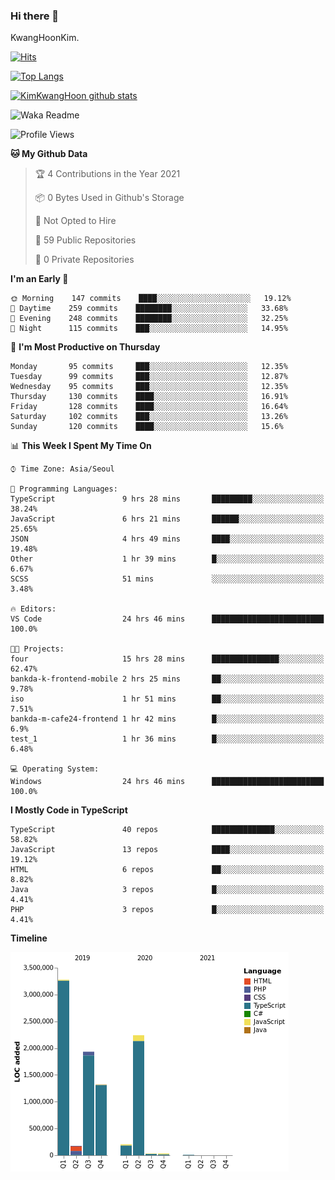 ### Hi there 👋

KwangHoonKim.

[![Hits](https://hits.seeyoufarm.com/api/count/incr/badge.svg?url=https%3A%2F%2Fgithub.com%2Frhkdgns95)](https://hits.seeyoufarm.com)  

[![Top Langs](https://github-readme-stats.vercel.app/api/top-langs/?username=rhkdgns95&layout=compact)](https://github.com/anuraghazra/github-readme-stats)   

[![KimKwangHoon github stats](https://github-readme-stats.vercel.app/api?username=rhkdgns95&show_icons=true)](https://github.com/anuraghazra/github-readme-stats)  


<!--
**rhkdgns95/rhkdgns95** is a ✨ _special_ ✨ repository because its `README.md` (this file) appears on your GitHub profile.

Here are some ideas to get you started:

- 🔭 I’m currently working on ...
- 🌱 I’m currently learning ...
- 👯 I’m looking to collaborate on ...
- 🤔 I’m looking for help with ...
- 💬 Ask me about ...
- 📫 How to reach me: ...
- 😄 Pronouns: ...
- ⚡ Fun fact: ...
-->



![Waka Readme](https://github.com/rhkdgns95/rhkdgns95/workflows/Waka%20Readme/badge.svg)
<!--START_SECTION:waka-->
![Profile Views](http://img.shields.io/badge/Profile%20Views-2-blue)

**🐱 My Github Data** 

> 🏆 4 Contributions in the Year 2021
 > 
> 📦 0 Bytes Used in Github's Storage 
 > 
> 🚫 Not Opted to Hire
 > 
> 📜 59 Public Repositories 
 > 
> 🔑 0 Private Repositories  
 > 
**I'm an Early 🐤** 

```text
🌞 Morning    147 commits    ████░░░░░░░░░░░░░░░░░░░░░   19.12% 
🌆 Daytime    259 commits    ████████░░░░░░░░░░░░░░░░░   33.68% 
🌃 Evening    248 commits    ████████░░░░░░░░░░░░░░░░░   32.25% 
🌙 Night      115 commits    ███░░░░░░░░░░░░░░░░░░░░░░   14.95%

```
📅 **I'm Most Productive on Thursday** 

```text
Monday       95 commits     ███░░░░░░░░░░░░░░░░░░░░░░   12.35% 
Tuesday      99 commits     ███░░░░░░░░░░░░░░░░░░░░░░   12.87% 
Wednesday    95 commits     ███░░░░░░░░░░░░░░░░░░░░░░   12.35% 
Thursday     130 commits    ████░░░░░░░░░░░░░░░░░░░░░   16.91% 
Friday       128 commits    ████░░░░░░░░░░░░░░░░░░░░░   16.64% 
Saturday     102 commits    ███░░░░░░░░░░░░░░░░░░░░░░   13.26% 
Sunday       120 commits    ████░░░░░░░░░░░░░░░░░░░░░   15.6%

```


📊 **This Week I Spent My Time On** 

```text
⌚︎ Time Zone: Asia/Seoul

💬 Programming Languages: 
TypeScript               9 hrs 28 mins       █████████░░░░░░░░░░░░░░░░   38.24% 
JavaScript               6 hrs 21 mins       ██████░░░░░░░░░░░░░░░░░░░   25.65% 
JSON                     4 hrs 49 mins       ████░░░░░░░░░░░░░░░░░░░░░   19.48% 
Other                    1 hr 39 mins        █░░░░░░░░░░░░░░░░░░░░░░░░   6.67% 
SCSS                     51 mins             ░░░░░░░░░░░░░░░░░░░░░░░░░   3.48%

🔥 Editors: 
VS Code                  24 hrs 46 mins      █████████████████████████   100.0%

🐱‍💻 Projects: 
four                     15 hrs 28 mins      ███████████████░░░░░░░░░░   62.47% 
bankda-k-frontend-mobile 2 hrs 25 mins       ██░░░░░░░░░░░░░░░░░░░░░░░   9.78% 
iso                      1 hr 51 mins        ██░░░░░░░░░░░░░░░░░░░░░░░   7.51% 
bankda-m-cafe24-frontend 1 hr 42 mins        █░░░░░░░░░░░░░░░░░░░░░░░░   6.9% 
test_1                   1 hr 36 mins        █░░░░░░░░░░░░░░░░░░░░░░░░   6.48%

💻 Operating System: 
Windows                  24 hrs 46 mins      █████████████████████████   100.0%

```

**I Mostly Code in TypeScript** 

```text
TypeScript               40 repos            ██████████████░░░░░░░░░░░   58.82% 
JavaScript               13 repos            ████░░░░░░░░░░░░░░░░░░░░░   19.12% 
HTML                     6 repos             ██░░░░░░░░░░░░░░░░░░░░░░░   8.82% 
Java                     3 repos             █░░░░░░░░░░░░░░░░░░░░░░░░   4.41% 
PHP                      3 repos             █░░░░░░░░░░░░░░░░░░░░░░░░   4.41%

```


**Timeline**

![Chart not found](https://raw.githubusercontent.com/rhkdgns95/rhkdgns95/master/charts/bar_graph.png) 


<!--END_SECTION:waka-->
